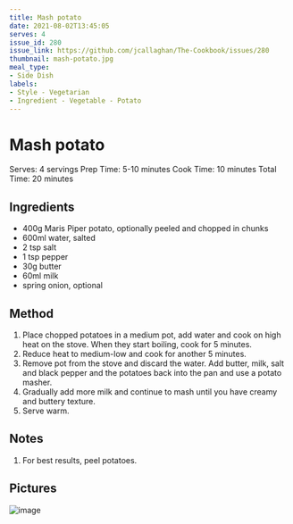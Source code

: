 ```yaml
---
title: Mash potato
date: 2021-08-02T13:45:05
serves: 4
issue_id: 280
issue_link: https://github.com/jcallaghan/The-Cookbook/issues/280
thumbnail: mash-potato.jpg
meal_type:
- Side Dish
labels:
- Style - Vegetarian
- Ingredient - Vegetable - Potato
---
```


# Mash potato

Serves: 4 servings
Prep Time: 5-10 minutes
Cook Time: 10 minutes
Total Time: 20 minutes

## Ingredients

- 400g Maris Piper potato, optionally peeled and chopped in chunks
- 600ml water, salted
- 2 tsp salt
- 1 tsp pepper
- 30g butter
- 60ml milk
- spring onion, optional

## Method

1. Place chopped potatoes in a medium pot, add water and cook on high heat on the stove. When they start boiling, cook for 5 minutes.
2. Reduce heat to medium-low and cook for another 5 minutes.
3. Remove pot from the stove and discard the water. Add butter, milk, salt and black pepper and the potatoes back into the pan and use a potato masher.
4. Gradually add more milk and continue to mash until you have creamy and buttery texture.
4. Serve warm.

## Notes

1. For best results, peel potatoes.

## Pictures

![image](https://user-images.githubusercontent.com/7449908/155019834-6b1bca8b-fb4a-4420-9166-0f078fb9b3c9.jpeg)

